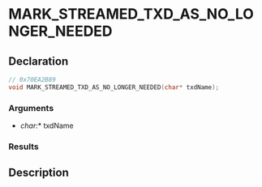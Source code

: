 # MARK_STREAMED_TXD_AS_NO_LONGER_NEEDED

## Declaration
```cpp
// 0x70EA2B89
void MARK_STREAMED_TXD_AS_NO_LONGER_NEEDED(char* txdName);
```

### Arguments
- **char*:** txdName

### Results

## Description
